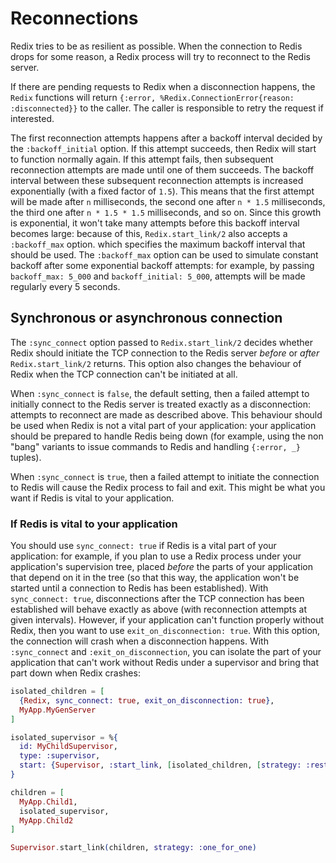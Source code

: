 # Reconnections

Redix tries to be as resilient as possible. When the connection to Redis drops for some reason, a Redix process will try to reconnect to the Redis server.

If there are pending requests to Redix when a disconnection happens, the `Redix` functions will return `{:error, %Redix.ConnectionError{reason: :disconnected}}` to the caller. The caller is responsible to retry the request if interested.

The first reconnection attempts happens after a backoff interval decided by the `:backoff_initial` option. If this attempt succeeds, then Redix will start to function normally again. If this attempt fails, then subsequent reconnection attempts are made until one of them succeeds. The backoff interval between these subsequent reconnection attempts is increased exponentially (with a fixed factor of `1.5`). This means that the first attempt will be made after `n` milliseconds, the second one after `n * 1.5` milliseconds, the third one after `n * 1.5 * 1.5` milliseconds, and so on. Since this growth is exponential, it won't take many attempts before this backoff interval becomes large: because of this, `Redix.start_link/2` also accepts a `:backoff_max` option. which specifies the maximum backoff interval that should be used. The `:backoff_max` option can be used to simulate constant backoff after some exponential backoff attempts: for example, by passing `backoff_max: 5_000` and `backoff_initial: 5_000`, attempts will be made regularly every 5 seconds.

## Synchronous or asynchronous connection

The `:sync_connect` option passed to `Redix.start_link/2` decides whether Redix should initiate the TCP connection to the Redis server *before* or *after* `Redix.start_link/2` returns. This option also changes the behaviour of Redix when the TCP connection can't be initiated at all.

When `:sync_connect` is `false`, the default setting, then a failed attempt to initially connect to the Redis server is treated exactly as a disconnection: attempts to reconnect are made as described above. This behaviour should be used when Redix is not a vital part of your application: your application should be prepared to handle Redis being down (for example, using the non "bang" variants to issue commands to Redis and handling `{:error, _}` tuples).

When `:sync_connect` is `true`, then a failed attempt to initiate the connection to Redis will cause the Redix process to fail and exit. This might be what you want if Redis is vital to your application.

### If Redis is vital to your application

You should use `sync_connect: true` if Redis is a vital part of your application: for example, if you plan to use a Redix process under your application's supervision tree, placed *before* the parts of your application that depend on it in the tree (so that this way, the application won't be started until a connection to Redis has been established). With `sync_connect: true`, disconnections after the TCP connection has been established will behave exactly as above (with reconnection attempts at given intervals). However, if your application can't function properly without Redix, then you want to use `exit_on_disconnection: true`. With this option, the connection will crash when a disconnection happens. With `:sync_connect` and `:exit_on_disconnection`, you can isolate the part of your application that can't work without Redis under a supervisor and bring that part down when Redix crashes:

```elixir
isolated_children = [
  {Redix, sync_connect: true, exit_on_disconnection: true},
  MyApp.MyGenServer
]

isolated_supervisor = %{
  id: MyChildSupervisor,
  type: :supervisor,
  start: {Supervisor, :start_link, [isolated_children, [strategy: :rest_for_one]]},
}

children = [
  MyApp.Child1,
  isolated_supervisor,
  MyApp.Child2
]

Supervisor.start_link(children, strategy: :one_for_one)
```
